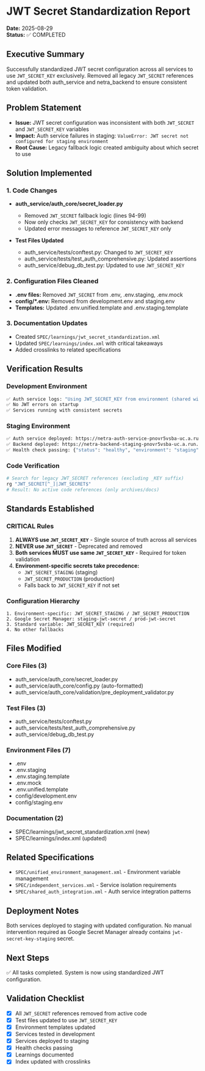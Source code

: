 # JWT Secret Standardization Report
**Date:** 2025-08-29  
**Status:** ✅ COMPLETED

## Executive Summary
Successfully standardized JWT secret configuration across all services to use `JWT_SECRET_KEY` exclusively. Removed all legacy `JWT_SECRET` references and updated both auth_service and netra_backend to ensure consistent token validation.

## Problem Statement
- **Issue:** JWT secret configuration was inconsistent with both `JWT_SECRET` and `JWT_SECRET_KEY` variables
- **Impact:** Auth service failures in staging: `ValueError: JWT secret not configured for staging environment`
- **Root Cause:** Legacy fallback logic created ambiguity about which secret to use

## Solution Implemented

### 1. Code Changes
- **auth_service/auth_core/secret_loader.py**
  - Removed `JWT_SECRET` fallback logic (lines 94-99)
  - Now only checks `JWT_SECRET_KEY` for consistency with backend
  - Updated error messages to reference `JWT_SECRET_KEY` only

- **Test Files Updated**
  - auth_service/tests/conftest.py: Changed to `JWT_SECRET_KEY`
  - auth_service/tests/test_auth_comprehensive.py: Updated assertions
  - auth_service/debug_db_test.py: Updated to use `JWT_SECRET_KEY`

### 2. Configuration Files Cleaned
- **.env files:** Removed `JWT_SECRET` from .env, .env.staging, .env.mock
- **config/*.env:** Removed from development.env and staging.env
- **Templates:** Updated .env.unified.template and .env.staging.template

### 3. Documentation Updates
- Created `SPEC/learnings/jwt_secret_standardization.xml`
- Updated `SPEC/learnings/index.xml` with critical takeaways
- Added crosslinks to related specifications

## Verification Results

### Development Environment
```bash
✅ Auth service logs: "Using JWT_SECRET_KEY from environment (shared with backend)"
✅ No JWT errors on startup
✅ Services running with consistent secrets
```

### Staging Environment
```bash
✅ Auth service deployed: https://netra-auth-service-pnovr5vsba-uc.a.run.app
✅ Backend deployed: https://netra-backend-staging-pnovr5vsba-uc.a.run.app
✅ Health check passing: {"status": "healthy", "environment": "staging"}
```

### Code Verification
```bash
# Search for legacy JWT_SECRET references (excluding _KEY suffix)
rg "JWT_SECRET[^_]|JWT_SECRET$" 
# Result: No active code references (only archives/docs)
```

## Standards Established

### CRITICAL Rules
1. **ALWAYS use `JWT_SECRET_KEY`** - Single source of truth across all services
2. **NEVER use `JWT_SECRET`** - Deprecated and removed
3. **Both services MUST use same `JWT_SECRET_KEY`** - Required for token validation
4. **Environment-specific secrets take precedence:**
   - `JWT_SECRET_STAGING` (staging)
   - `JWT_SECRET_PRODUCTION` (production)
   - Falls back to `JWT_SECRET_KEY` if not set

### Configuration Hierarchy
```
1. Environment-specific: JWT_SECRET_STAGING / JWT_SECRET_PRODUCTION
2. Google Secret Manager: staging-jwt-secret / prod-jwt-secret  
3. Standard variable: JWT_SECRET_KEY (required)
4. No other fallbacks
```

## Files Modified

### Core Files (3)
- auth_service/auth_core/secret_loader.py
- auth_service/auth_core/config.py (auto-formatted)
- auth_service/auth_core/validation/pre_deployment_validator.py

### Test Files (3)
- auth_service/tests/conftest.py
- auth_service/tests/test_auth_comprehensive.py
- auth_service/debug_db_test.py

### Environment Files (7)
- .env
- .env.staging
- .env.staging.template
- .env.mock
- .env.unified.template
- config/development.env
- config/staging.env

### Documentation (2)
- SPEC/learnings/jwt_secret_standardization.xml (new)
- SPEC/learnings/index.xml (updated)

## Related Specifications
- `SPEC/unified_environment_management.xml` - Environment variable management
- `SPEC/independent_services.xml` - Service isolation requirements
- `SPEC/shared_auth_integration.xml` - Auth service integration patterns

## Deployment Notes
Both services deployed to staging with updated configuration. No manual intervention required as Google Secret Manager already contains `jwt-secret-key-staging` secret.

## Next Steps
✅ All tasks completed. System is now using standardized JWT configuration.

## Validation Checklist
- [x] All `JWT_SECRET` references removed from active code
- [x] Test files updated to use `JWT_SECRET_KEY`
- [x] Environment templates updated
- [x] Services tested in development
- [x] Services deployed to staging
- [x] Health checks passing
- [x] Learnings documented
- [x] Index updated with crosslinks